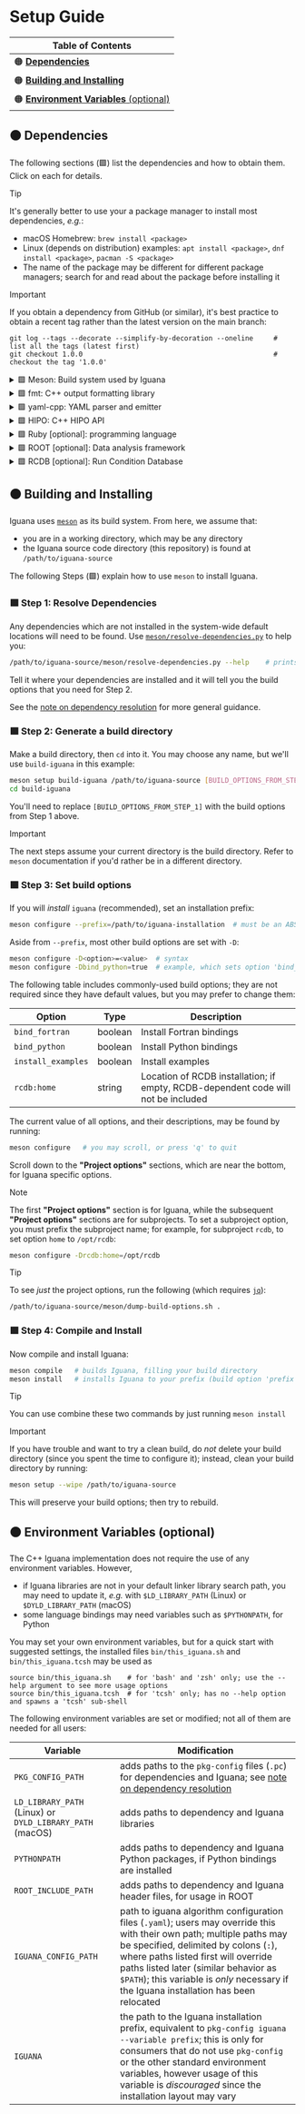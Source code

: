 # Setup Guide

| **Table of Contents**                           |
| ---                                             |
| 🟠 [**Dependencies**](#dependencies)            |
| 🟠 [**Building and Installing**](#building)     |
| 🟠 [**Environment Variables** (optional)](#env) |

<a name="dependencies"></a>
## 🟠 Dependencies

The following sections (🟩) list the dependencies and how to obtain them. Click on each for details.

> [!TIP]
> It's generally better to use your a package manager to install most dependencies, _e.g._:
> - macOS Homebrew: `brew install <package>`
> - Linux (depends on distribution) examples: `apt install <package>`, `dnf install <package>`, `pacman -S <package>`
> - The name of the package may be different for different package managers; search for and read about the package before installing it

> [!IMPORTANT]
> If you obtain a dependency from GitHub (or similar), it's best practice to obtain a recent tag rather than the latest version on the main branch:
> ```
> git log --tags --decorate --simplify-by-decoration --oneline     # list all the tags (latest first)
> git checkout 1.0.0                                               # checkout the tag '1.0.0'
> ```
<!--`-->

<details>
<summary>🟩 Meson: Build system used by Iguana</summary>

> <https://mesonbuild.com/>
> - Likely available in your package manager, but the latest version is preferred and may be installed with `pip`:
> ```bash
> python -m pip install meson ninja
> ```
> <!--`-->
> This includes [`ninja`](https://ninja-build.org/), which `meson` will benefit from using. 
</details>

<details>
<summary>🟩 fmt: C++ output formatting library</summary>

> <https://github.com/fmtlib/fmt>
> - Likely available in your package manager, likely as `fmt` or `libfmt`
>   - If you need Python bindings on macOS, please install `fmt` with `brew install fmt`
>   - If you compile it yourself on Linux, include the `cmake` option `-DCMAKE_POSITION_INDEPENDENT_CODE=ON` to build the static library
</details>

<details>
<summary>🟩 yaml-cpp: YAML parser and emitter</summary>

> <https://github.com/jbeder/yaml-cpp>
> - Likely available in your package manager, likely as `yaml-cpp`
</details>

<details>
<summary>🟩 HIPO: C++ HIPO API</summary>

> <https://github.com/gavalian/hipo>
> - Use the `hipo` module on `ifarm`, or obtain and build it yourself
> - Example `cmake` commands:
> ```bash
> cmake -S /path/to/hipo_source_code -B build-hipo -DCMAKE_INSTALL_PREFIX=/path/to/hipo_installation
> cmake --build build-hipo
> cmake --install build-hipo
> ```
> <!--`-->
</details>

<details>
<summary>🟩 Ruby [optional]: programming language</summary>

> <https://www.ruby-lang.org/en/>
> - Likely available in your package manager, likely as `ruby`
> - This is only needed if you intend to use Iguana with languages other than C++
>   - Bindings to other programming languages are generated by [`chameleon`](/src/chameleon), a local Ruby program
</details>

<details>
<summary>🟩 ROOT [optional]: Data analysis framework</summary>

> <https://root.cern.ch/>
> - ROOT is an **optional** dependency: some algorithms and test code depends on ROOT, but if you do not
>   have ROOT on your system, `iguana` will build everything _except_ ROOT-dependent code
> - It is **NOT recommended** to use your package manager to install ROOT; the most reliable installation
>   method is [building it from source](https://root.cern/install/build_from_source/)
>   - You may need to set the C++ standard to match that used in `iguana`, which is currently 17; to do so,
>     use the build option `-DCMAKE_CXX_STANDARD=17`
> - After installation, depending on ROOT's installation prefix you may also need to set your environment so
>   ROOT may be found; this is typically done by `source /path/to/root/bin/thisroot.sh`
</details>

<details>
<summary>🟩 RCDB [optional]: Run Condition Database</summary>

> <https://github.com/JeffersonLab/rcdb>
> - RCDB is optional, but needed for algorithms that use, _e.g._, the beam energy
> - You do not need to compile RCDB, just clone the repository
> - You may need to use the latest version on the main branch, rather than the most recent tag
> - Iguana uses `mysql` for RCDB; you may need to install `mariadb` or `mysql` client on your system
>   - [`mariadb` is an open source fork of `mysql`](https://mariadb.org/)
>   - depending on your OS's packages, you may need the "dev" version, _e.g._, `libmariadb-dev`
</details>


<a name="building"></a>
## 🟠 Building and Installing

Iguana uses [`meson`](https://mesonbuild.com/) as its build system. From here, we assume that:
- you are in a working directory, which may be any directory
- the Iguana source code directory (this repository) is found at `/path/to/iguana-source`

The following Steps (🟩) explain how to use `meson` to install Iguana.

### 🟩 Step 1: Resolve Dependencies

Any dependencies which are not installed in the system-wide default locations will need to be found.
Use [`meson/resolve-dependencies.py`](../meson/resolve-dependencies.py) to help you:
```bash
/path/to/iguana-source/meson/resolve-dependencies.py --help    # prints the usage guide
```
Tell it where your dependencies are installed and it will tell you the build options
that you need for Step 2.

See the [note on dependency resolution](dependency_resolution.md) for more general guidance.


### 🟩 Step 2: Generate a build directory

Make a build directory, then `cd` into it. You may choose any name, but we'll use `build-iguana` in this example:
```bash
meson setup build-iguana /path/to/iguana-source [BUILD_OPTIONS_FROM_STEP_1]
cd build-iguana
```
You'll need to replace `[BUILD_OPTIONS_FROM_STEP_1]` with the build options from Step 1 above.

> [!IMPORTANT]
> The next steps assume your current directory is the build directory. Refer to `meson` documentation if
> you'd rather be in a different directory.

### 🟩 Step 3: Set build options

If you will _install_ `iguana` (recommended), set an installation prefix:
```bash
meson configure --prefix=/path/to/iguana-installation  # must be an ABSOLUTE path
```

Aside from `--prefix`, most other build options are set with `-D`:
```bash
meson configure -D<option>=<value>  # syntax
meson configure -Dbind_python=true  # example, which sets option 'bind_python' to 'true'
```
The following table includes commonly-used build options; they are not required since they have default values,
but you may prefer to change them:

| Option             | Type    | Description                                                                       |
| ---                | ---     | ---                                                                               |
| `bind_fortran`     | boolean | Install Fortran bindings                                                          |
| `bind_python`      | boolean | Install Python bindings                                                           |
| `install_examples` | boolean | Install examples                                                                  |
| `rcdb:home`        | string  | Location of RCDB installation; if empty, RCDB-dependent code will not be included |

The current value of all options, and their descriptions, may be found by running:
```bash
meson configure   # you may scroll, or press 'q' to quit
```
Scroll down to the **"Project options"** sections, which are near the bottom, for Iguana specific options.

> [!NOTE]
> The first **"Project options"** section is for Iguana, while the subsequent **"Project options"** sections are for subprojects.
> To set a subproject option, you must prefix the subproject name; for example, for subproject `rcdb`, to set option `home` to `/opt/rcdb`:
> ```bash
> meson configure -Drcdb:home=/opt/rcdb
> ```
<!--`-->

> [!TIP]
> To see _just_ the project options, run the following (which requires [`jq`](https://jqlang.github.io/jq/)):
> ```bash
> /path/to/iguana-source/meson/dump-build-options.sh .
> ```
<!--`-->

### 🟩 Step 4: Compile and Install
Now compile and install Iguana:
```bash
meson compile   # builds Iguana, filling your build directory
meson install   # installs Iguana to your prefix (build option 'prefix')
```

> [!TIP]
> You can use combine these two commands by just running `meson install`

> [!IMPORTANT]
> If you have trouble and want to try a clean build, do _not_ delete your build directory (since you spent the time to configure it);
> instead, clean your build directory by running:
> ```bash
> meson setup --wipe /path/to/iguana-source
> ```
> This will preserve your build options; then try to rebuild.
<!--`-->


<a name="env"></a>
## 🟠 Environment Variables (optional)
The C++ Iguana implementation does not require the use of any environment variables. However,
- if Iguana libraries are not in your default linker library search path, you may need to update it, _e.g._ with
  `$LD_LIBRARY_PATH` (Linux) or `$DYLD_LIBRARY_PATH` (macOS)
- some language bindings may need variables such as `$PYTHONPATH`, for Python

You may set your own environment variables, but for a quick start with suggested settings,
the installed files `bin/this_iguana.sh` and `bin/this_iguana.tcsh` may be used as
```
source bin/this_iguana.sh    # for 'bash' and 'zsh' only; use the --help argument to see more usage options
source bin/this_iguana.tcsh  # for 'tcsh' only; has no --help option and spawns a 'tcsh' sub-shell
```

The following environment variables are set or modified; not all of them are needed for all users:

| Variable                                                 | Modification                                                                                                                              |
| ---                                                      | ---                                                                                                                                       |
| `PKG_CONFIG_PATH`                                        | adds paths to the `pkg-config` files (`.pc`) for dependencies and Iguana; see [note on dependency resolution](dependency_resolution.md)   |
| `LD_LIBRARY_PATH` (Linux) or `DYLD_LIBRARY_PATH` (macOS) | adds paths to dependency and Iguana libraries                                                                                             |
| `PYTHONPATH`                                             | adds paths to dependency and Iguana Python packages, if Python bindings are installed                                                     |
| `ROOT_INCLUDE_PATH`                                      | adds paths to dependency and Iguana header files, for usage in ROOT                                                                       |
| `IGUANA_CONFIG_PATH`                                     | path to iguana algorithm configuration files (`.yaml`); users may override this with their own path; multiple paths may be specified, delimited by colons (`:`), where paths listed first will override paths listed later (similar behavior as `$PATH`); this variable is _only_ necessary if the Iguana installation has been relocated |
| `IGUANA`                                                 | the path to the Iguana installation prefix, equivalent to `pkg-config iguana --variable prefix`; this is only for consumers that do not use `pkg-config` or the other standard environment variables, however usage of this variable is _discouraged_ since the installation layout may vary |
